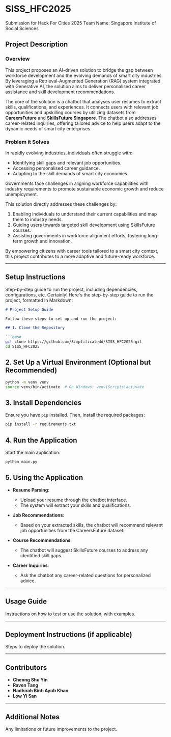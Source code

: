# SISS_HFC2025
Submission for Hack For Cities 2025
Team Name: Singapore Institute of Social Sciences

## Project Description  

### Overview  
This project proposes an AI-driven solution to bridge the gap between workforce development and the evolving demands of smart city industries. By leveraging a Retrieval-Augmented Generation (RAG) system integrated with Generative AI, the solution aims to deliver personalised career assistance and skill development recommendations.  

The core of the solution is a chatbot that analyses user resumes to extract skills, qualifications, and experiences. It connects users with relevant job opportunities and upskilling courses by utilizing datasets from **CareersFuture** and **SkillsFuture Singapore**. The chatbot also addresses career-related inquiries, offering tailored advice to help users adapt to the dynamic needs of smart city enterprises.  

### Problem it Solves  
In rapidly evolving industries, individuals often struggle with:  
- Identifying skill gaps and relevant job opportunities.  
- Accessing personalised career guidance.  
- Adapting to the skill demands of smart city economies.  

Governments face challenges in aligning workforce capabilities with industry requirements to promote sustainable economic growth and reduce unemployment.  

This solution directly addresses these challenges by:  
1. Enabling individuals to understand their current capabilities and map them to industry needs.  
2. Guiding users towards targeted skill development using SkillsFuture courses.  
3. Assisting governments in workforce alignment efforts, fostering long-term growth and innovation.  

By empowering citizens with career tools tailored to a smart city context, this project contributes to a more adaptive and future-ready workforce.  


---

## Setup Instructions
Step-by-step guide to run the project, including dependencies, configurations, etc.
Certainly! Here's the step-by-step guide to run the project, formatted in Markdown:

```markdown
# Project Setup Guide

Follow these steps to set up and run the project:

## 1. Clone the Repository

```bash
git clone https://github.com/Simplificatedd/SISS_HFC2025.git
cd SISS_HFC2025
```

## 2. Set Up a Virtual Environment (Optional but Recommended)

```bash
python -m venv venv
source venv/bin/activate  # On Windows: venv\Scripts\activate
```

## 3. Install Dependencies

Ensure you have `pip` installed. Then, install the required packages:

```bash
pip install -r requirements.txt
```

## 4. Run the Application

Start the main application:

```bash
python main.py
```


## 5. Using the Application

- **Resume Parsing**:
  - Upload your resume through the chatbot interface.
  - The system will extract your skills and qualifications.

- **Job Recommendations**:
  - Based on your extracted skills, the chatbot will recommend relevant job opportunities from the CareersFuture dataset.

- **Course Recommendations**:
  - The chatbot will suggest SkillsFuture courses to address any identified skill gaps.

- **Career Inquiries**:
  - Ask the chatbot any career-related questions for personalized advice.



---

## Usage Guide
Instructions on how to test or use the solution, with examples.

---

## Deployment Instructions (if applicable)
Steps to deploy the solution.

---

## Contributors

- **Cheong Shu Yin**  
- **Raven Tang**  
- **Nadhirah Binti Ayub Khan**  
- **Low Yi San**  


---

## Additional Notes
Any limitations or future improvements to the project.

